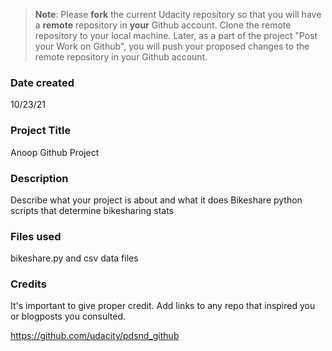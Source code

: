 >**Note**: Please **fork** the current Udacity repository so that you will have a **remote** repository in **your** Github account. Clone the remote repository to your local machine. Later, as a part of the project "Post your Work on Github", you will push your proposed changes to the remote repository in your Github account.

### Date created
10/23/21

### Project Title
Anoop Github Project

### Description
Describe what your project is about and what it does
Bikeshare python scripts that determine bikesharing stats

### Files used
bikeshare.py and csv data files

### Credits
It's important to give proper credit. Add links to any repo that inspired you or blogposts you consulted.

https://github.com/udacity/pdsnd_github
